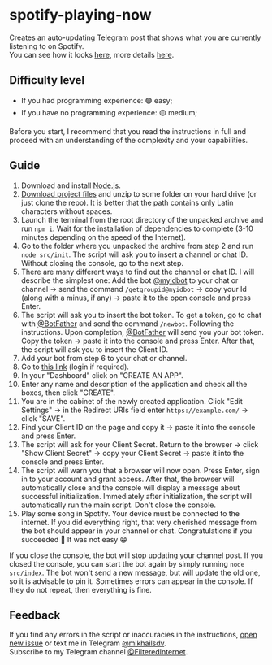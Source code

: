 # spotify-playing-now

Creates an auto-updating Telegram post that shows what you are currently listening to on Spotify.  
You can see how it looks [here](https://t.me/FilteredInternet/241), more details [here](https://t.me/FilteredInternet/242).

## Difficulty level

-   If you had programming experience: 🟢 easy;
-   If you have no programming experience: 🟡 medium;

Before you start, I recommend that you read the instructions in full and proceed with an understanding of the complexity and your capabilities.

## Guide

1. Download and install [Node.js](https://nodejs.org/en/download/).
2. [Download project files](https://github.com/mikhailsdv/spotify-playing-now/archive/main.zip) and unzip to some folder on your hard drive (or just clone the repo). It is better that the path contains only Latin characters without spaces.
3. Launch the terminal from the root directory of the unpacked archive and run `npm i`. Wait for the installation of dependencies to complete (3-10 minutes depending on the speed of the Internet).
4. Go to the folder where you unpacked the archive from step 2 and run `node src/init`. The script will ask you to insert a channel or chat ID. Without closing the console, go to the next step.
5. There are many different ways to find out the channel or chat ID. I will describe the simplest one: Add the bot [@myidbot](https://t.me/myidbot) to your chat or channel → send the command `/getgroupid@myidbot` → copy your Id (along with a minus, if any) → paste it to the open console and press Enter.
6. The script will ask you to insert the bot token. To get a token, go to chat with [@BotFather](https://t.me/BotFather) and send the command `/newbot`. Following the instructions. Upon completion, [@BotFather](https://t.me/BotFather) will send you your bot token. Copy the token → paste it into the console and press Enter. After that, the script will ask you to insert the Client ID.
7. Add your bot from step 6 to your chat or channel.
8. Go to [this link](https://developer.spotify.com/dashboard/applications) (login if required).
9. In your "Dashboard" click on "CREATE AN APP".
10. Enter any name and description of the application and check all the boxes, then click "CREATE".
11. You are in the cabinet of the newly created application. Click "Edit Settings" → in the Redirect URIs field enter `https://example.com/` → click "SAVE".
12. Find your Client ID on the page and copy it → paste it into the console and press Enter.
13. The script will ask for your Client Secret. Return to the browser → click "Show Client Secret" → copy your Client Secret → paste it into the console and press Enter.
14. The script will warn you that a browser will now open. Press Enter, sign in to your account and grant access. After that, the browser will automatically close and the console will display a message about successful initialization. Immediately after initialization, the script will automatically run the main script. Don't close the console.
15. Play some song in Spotify. Your device must be connected to the internet. If you did everything right, that very cherished message from the bot should appear in your channel or chat. Congratulations if you succeeded 🎉 It was not easy 😁

If you close the console, the bot will stop updating your channel post. If you closed the console, you can start the bot again by simply running `node src/index`. The bot won't send a new message, but will update the old one, so it is advisable to pin it. Sometimes errors can appear in the console. If they do not repeat, then everything is fine.

## Feedback

If you find any errors in the script or inaccuracies in the instructions, [open new issue](https://github.com/mikhailsdv/spotify-playing-now/issues/new) or text me in Telegram [@mikhailsdv](https://t.me/mikhailsdv).  
Subscribe to my Telegram channel [@FilteredInternet](https://t.me/FilteredInternet).
